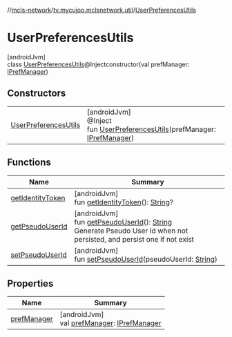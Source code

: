 //[mcls-network](../../../index.md)/[tv.mycujoo.mclsnetwork.util](../index.md)/[UserPreferencesUtils](index.md)

# UserPreferencesUtils

[androidJvm]\
class [UserPreferencesUtils](index.md)@Injectconstructor(val prefManager: [IPrefManager](../../tv.mycujoo.mclsnetwork.manager/-i-pref-manager/index.md))

## Constructors

| | |
|---|---|
| [UserPreferencesUtils](-user-preferences-utils.md) | [androidJvm]<br>@Inject<br>fun [UserPreferencesUtils](-user-preferences-utils.md)(prefManager: [IPrefManager](../../tv.mycujoo.mclsnetwork.manager/-i-pref-manager/index.md)) |

## Functions

| Name | Summary |
|---|---|
| [getIdentityToken](get-identity-token.md) | [androidJvm]<br>fun [getIdentityToken](get-identity-token.md)(): [String](https://kotlinlang.org/api/latest/jvm/stdlib/kotlin/-string/index.html)? |
| [getPseudoUserId](get-pseudo-user-id.md) | [androidJvm]<br>fun [getPseudoUserId](get-pseudo-user-id.md)(): [String](https://kotlinlang.org/api/latest/jvm/stdlib/kotlin/-string/index.html)<br>Generate Pseudo User Id when not persisted, and persist one if  not exist |
| [setPseudoUserId](set-pseudo-user-id.md) | [androidJvm]<br>fun [setPseudoUserId](set-pseudo-user-id.md)(pseudoUserId: [String](https://kotlinlang.org/api/latest/jvm/stdlib/kotlin/-string/index.html)) |

## Properties

| Name | Summary |
|---|---|
| [prefManager](pref-manager.md) | [androidJvm]<br>val [prefManager](pref-manager.md): [IPrefManager](../../tv.mycujoo.mclsnetwork.manager/-i-pref-manager/index.md) |
